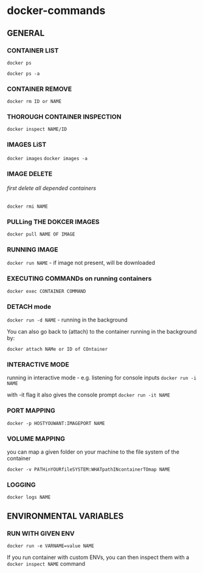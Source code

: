 # docker-commands
## GENERAL

### CONTAINER LIST

```docker ps```

```docker ps -a```

### CONTAINER REMOVE

```docker rm ID or NAME```

### THOROUGH CONTAINER INSPECTION

```
docker inspect NAME/ID
```

### IMAGES LiST

```docker images```
```docker images -a```

### IMAGE DELETE
###### first delete all depended containers

```docker rmi NAME```

### PULLing THE DOKCER IMAGES

```docker pull NAME OF IMAGE```

### RUNNING IMAGE

```docker run NAME``` - if image not present, will be downloaded

### EXECUTING COMMANDs on running containers

```docker exec CONTAINER COMMAND```

### DETACH mode

```docker run -d NAME``` - running in the background

You can also go back to (attach) to the container running in the background by:

```docker attach NAMe or ID of COntainer```

### INTERACTIVE MODE

running in interactive mode - e.g. listening for console inputs
```docker run -i NAME```

with -it flag it also gives the console prompt
```docker run -it NAME```

### PORT MAPPING

```docker -p HOSTYOUWANT:IMAGEPORT NAME```

### VOLUME MAPPING
you can map a given folder on your machine to the file system of the container

```
docker -v PATHinYOURfileSYSTEM:WHATpathINcontainerTOmap NAME
```

### LOGGING

```
docker logs NAME
```

## ENVIRONMENTAL VARIABLES

### RUN WITH GIVEN ENV

```
docker run -e VARNAME=value NAME
```

If you run container with custom ENVs, you can then inspect them with a `docker inspect NAME` command
